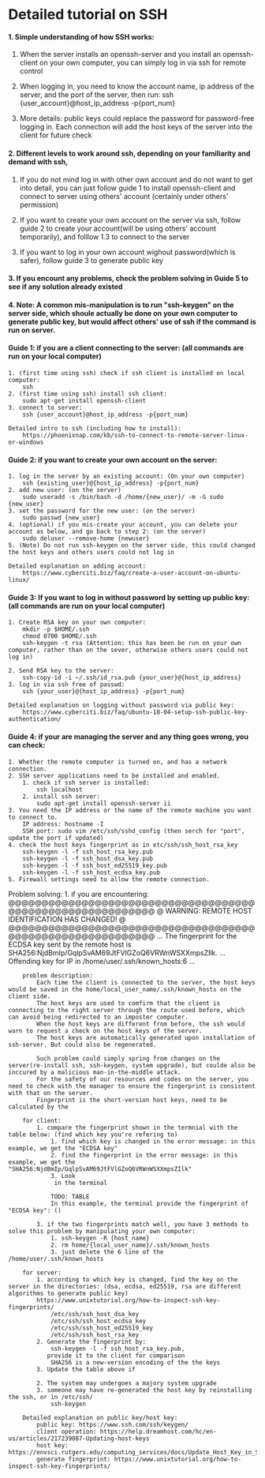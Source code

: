 # Detailed tutorial on SSH

#### 1. Simple understanding of how SSH works: 
1. When the server installs an openssh-server and you install an openssh-client on your own computer, you can simply log in via ssh for remote control

2. When logging in, you need to know the account name, ip address of the server, and the port of the server, then run: 
        ssh {user_account}@host_ip_address -p{port_num}  

3. More details: public keys could replace the password for password-free logging in. Each connection will add the host keys of the server into the client for future check  


#### 2. Different levels to work around ssh, depending on your familiarity and demand with ssh, 
1. If you do not mind log in with other own account and do not want to get into detail, you can just follow guide 1 to install openssh-client and connect to server using others' account (certainly under others' permission)

2. If you want to create your own account on the server via ssh, follow guide 2 to create your account(will be using others' account temporarily), and folllow 1.3 to connect to the server

3. If you want to log in your own account wighout password(which is safer), follow guide 3 to generate public key


#### 3. If you encount any problems, check the problem solving in Guide 5 to see if any solution already existed


#### 4. Note: A common mis-manipulation is to run "ssh-keygen" on the server side, which shoule actually be done on your own computer to generate public key, but would affect others' use of ssh if the command is run on server.


#### Guide 1: if you are a client connecting to the server: (all commands are run on your local computer)
    1. (first time using ssh) check if ssh client is installed on local computer:
        ssh
    2. (first time using ssh) install ssh client:
        sudo apt-get install openssh-client
    3. connect to server:
        ssh {user_account}@host_ip_address -p{port_num}

    Detailed intro to ssh (including how to install): 
        https://phoenixnap.com/kb/ssh-to-connect-to-remote-server-linux-or-windows
        
#### Guide 2: if you want to create your own account on the server:
    1. log in the server by an existing account: (On your own computer)
        ssh {existing_user}@{host_ip_address} -p{port_num}
    2. add new user: (on the server)
        sudo useradd -s /bin/bash -d /home/{new_user}/ -m -G sudo {new_user}
    3. set the password for the new user: (on the server)
        sudo passwd {new_user}
    4. (optional) if you mis-create your account, you can delete your account as below, and go back to step 2: (on the server)
        sudo deluser --remove-home {newuser}
    5. (Note) Do not run ssh-keygen on the server side, this could changed the host keys and others users could not log in

    Detailed explanation on adding account: 
        https://www.cyberciti.biz/faq/create-a-user-account-on-ubuntu-linux/
    
#### Guide 3: If you want to log in without password by setting up public key: (all commands are run on your local computer)
    1. Create RSA key on your own computer:
        mkdir -p $HOME/.ssh
        chmod 0700 $HOME/.ssh
        ssh-keygen -t rsa (Attention: this has been be run on your own computer, rather than on the sever, otherwise others users could not log in)

    2. Send RSA key to the server:
        ssh-copy-id -i ~/.ssh/id_rsa.pub {your_user}@{host_ip_address}
    3. log in via ssh free of passwd:
        ssh {your_user}@{host_ip_address} -p{port_num}

    Detailed explanation on logging without password via public key:
        https://www.cyberciti.biz/faq/ubuntu-18-04-setup-ssh-public-key-authentication/


#### Guide 4: if your are managing the server and any thing goes wrong, you can check:
    1. Whether the remote computer is turned on, and has a network connection.
    2. SSH server applications need to be installed and enabled.
        1. check if ssh server is installed: 
            ssh localhost
        2. install ssh server: 
            sudo apt-get install openssh-server ii
    3. You need the IP address or the name of the remote machine you want to connect to.
        IP address: hostname -I
        SSH port: sudo vim /etc/ssh/sshd_config (then serch for "port", update the port if updated)
    4. check the host keys fingerprint as in etc/ssh/ssh_host_rsa_key
        ssh-keygen -l -f ssh_host_rsa_key.pub
        ssh-keygen -l -f ssh_host_dsa_key.pub
        ssh-keygen -l -f ssh_host_ed25519_key.pub
        ssh-keygen -l -f ssh_host_ecdsa_key.pub
    5. Firewall settings need to allow the remote connection.

Problem solving:
        1. if you are encountering:
        @@@@@@@@@@@@@@@@@@@@@@@@@@@@@@@@@@@@@@@@@@@@@@@@@@@@@@@@@@@
        @    WARNING: REMOTE HOST IDENTIFICATION HAS CHANGED!     @
        @@@@@@@@@@@@@@@@@@@@@@@@@@@@@@@@@@@@@@@@@@@@@@@@@@@@@@@@@@@
        ...
        The fingerprint for the ECDSA key sent by the remote host is
        SHA256:NjdBmIp/GqlpSvAM69JtFVlGZoQ6VRWnWSXXmpsZIlk.
        ...
        Offending key for IP in /home/user/.ssh/known_hosts:6
        ...

        problem description:
            Each time the client is connected to the server, the host keys would be saved in the home/local_user_name/.ssh/known_hosts on the client side.
            The host keys are used to comfirm that the client is connecting to the right server through the route used before, which can avoid being redirected to an imposter computer.
            When the host keys are different from before, the ssh would warn to request a check on the host keys of the server.
            The host keys are automatically generated upon installation of ssh-server. But could also be regenerated.

            Such problem could simply spring from changes on the server(re-install ssh, ssh-keygen, system upgrade), but coulde also be inccured by a malicious man-in-the-middle attack. 
            For the safety of our resources and codes on the server, you need to check with the manager to ensure the fingerprint is consistent with that on the server.
            Fingerprint is the short-version host keys, need to be calculated by the 

        for client: 
            1. compare the fingerprint shown in the termnial with the table below: (find which key you're refering to) 
                1. find which key is changed in the error message: in this example, we get the "ECDSA key"
                2. find the fingerprint in the error message: in this example, we get the "SHA256:NjdBmIp/GqlpSvAM69JtFVlGZoQ6VRWnWSXXmpsZIlk"
                3. Look
                 in the terminal

                TODO: TABLE
                In this example, the terminal provide the fingerprint of "ECDSA key": ()

            3. if the two fingerprints match well, you have 3 methods to solve this problem by manipulating your own computer:
                1. ssh-keygen -R {host_name}
                2. rm home/{local_user_name}/.ssh/known_hosts
                3. just delete the 6 line of the /home/user/.ssh/known_hosts

        for server: 
            1. according to which key is changed, find the key on the server in the directories: (dsa, ecdsa, ed25519, rsa are different algorithms to generate public key)
            https://www.unixtutorial.org/how-to-inspect-ssh-key-fingerprints/
                /etc/ssh/ssh_host_dsa_key
                /etc/ssh/ssh_host_ecdsa_key
                /etc/ssh/ssh_host_ed25519_key
                /etc/ssh/ssh_host_rsa_key
            2. Generate the fingerprint by: 
                ssh-keygen -l -f ssh_host_rsa_key.pub, 
               provide it to the client for comparison
                SHA256 is a new-version encoding of the the keys
            3. Update the table above if 

            2. The system may undergoes a majory system upgrade
            3. someone may have re-generated the host key by reinstalling the ssh, or in /etc/ssh/
                ssh-keygen

        Detailed explanation on public key/host key:
            public key: https://www.ssh.com/ssh/keygen/
            client operation: https://help.dreamhost.com/hc/en-us/articles/217239087-Updating-host-keys
            host key: https://envsci.rutgers.edu/computing_services/docs/Update_Host_Key_in_SSH.pdf
            generate fingerprint: https://www.unixtutorial.org/how-to-inspect-ssh-key-fingerprints/
